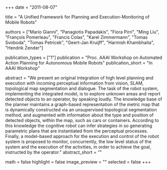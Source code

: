 +++
date = "2011-08-07"

title = "A Unified Framework for Planning and Execution-Monitoring of Mobile Robots"

authors = ["Mario Gianni", "Panagiotis Papadakis", "Fiora Pirri", "Ming Liu", "François Pomerleau", "Francis Colas", "Karel Zimmermann", "Tomas Svoboda", "Tomas Petricek", "Geert-Jan Kruijff", "Harmish Khambhaita", "Hendrik Zender"]

publication_types = ["1"]
publication = "Proc. AAAI Workshop on Automated Action Planning for Autonomous Mobile Robots"
publication_short = "In AAAI Workshop"

abstract = "We present an original integration of high level planning and execution with incoming perceptual information from vision, SLAM, topological map segmentation and dialogue. The task of the robot system, implementing the integrated model, is to explore unknown areas and report detected objects to an operator, by speaking loudly. The knowledge base of the planner maintains a graph-based representation of the metric map that is dynamically constructed via an unsupervised topological segmentation method, and augmented with information about the type and position of detected objects, within the map, such as cars or containers. According to this knowledge the cognitive robot can infer strategies in so generating parametric plans that are instantiated from the perceptual processes. Finally, a model-based approach for the execution and control of the robot system is proposed to monitor, concurrently, the low level status of the system and the execution of the activities, in order to achieve the goal, instructed by the operator."
abstract_short = ""

math = false
highlight = false
image_preview = ""
selected = false
+++
